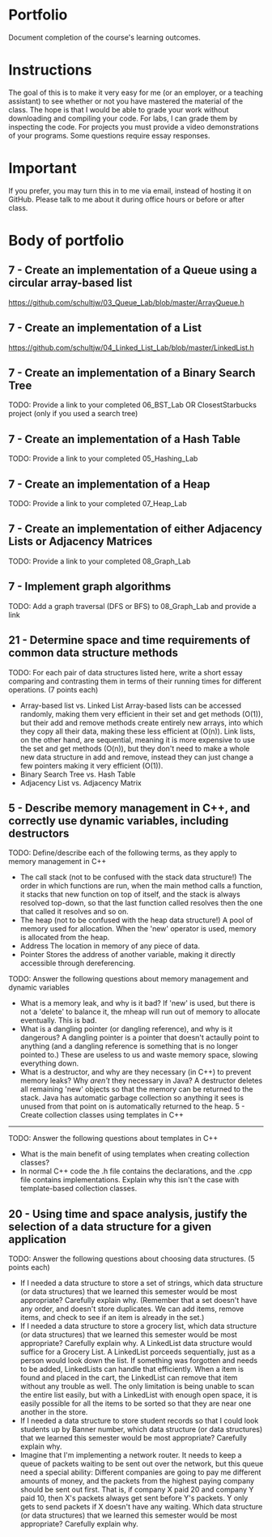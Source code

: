 Portfolio
=========
Document completion of the course's learning outcomes.

Instructions
====
The goal of this is to make it very easy for me (or an employer, or a teaching assistant) to see whether or not you have mastered the material of the class. The hope is that I would be able to grade your work without downloading and compiling your code. For labs, I can grade them by inspecting the code. For projects you must provide a video demonstrations of your programs. Some questions require essay responses.

Important
=========
If you prefer, you may turn this in to me via email, instead of hosting it on GitHub. Please talk to me about it during office hours or before or after class.

Body of portfolio
====

7 - Create an implementation of a Queue using a circular array-based list
----
https://github.com/schultjw/03_Queue_Lab/blob/master/ArrayQueue.h

7 - Create an implementation of a List
----
https://github.com/schultjw/04_Linked_List_Lab/blob/master/LinkedList.h

7 - Create an implementation of a Binary Search Tree
----
TODO: Provide a link to your completed 06_BST_Lab OR ClosestStarbucks project (only if you used a search tree)

7 - Create an implementation of a Hash Table
----
TODO: Provide a link to your completed 05_Hashing_Lab

7 - Create an implementation of a Heap
----
TODO: Provide a link to your completed 07_Heap_Lab

7 - Create an implementation of either Adjacency Lists or Adjacency Matrices
----
TODO: Provide a link to your completed 08_Graph_Lab

7 - Implement graph algorithms
----
TODO: Add a graph traversal (DFS or BFS) to 08_Graph_Lab and provide a link

21 - Determine space and time requirements of common data structure methods
-----
TODO: For each pair of data structures listed here, write a short essay comparing and contrasting them in terms of their running times for different operations. (7 points each)

* Array-based list vs. Linked List
	Array-based lists can be accessed randomly, making them very efficient in their set and get methods (O(1)), but their add and remove methods create entirely new arrays,
		into which they copy all their data, making these less efficient at (O(n)). Link lists, on the other hand, are sequential, 
		meaning it is more expensive to use the set and get methods (O(n)), but they don't need to make a whole new data structure in add and remove,
		instead they can just change a few pointers making it very efficient (O(1)).
* Binary Search Tree vs. Hash Table
* Adjacency List vs. Adjacency Matrix

5 - Describe memory management in C++, and correctly use dynamic variables, including destructors
----
TODO: Define/describe each of the following terms, as they apply to memory management in C++

* The call stack (not to be confused with the stack data structure!)
	The order in which functions are run, when the main method calls a function, it stacks that new function on top of itself,
	and the stack is always resolved top-down, so that the last function called resolves then the one that called it resolves and so on.
* The heap (not to be confused with the heap data structure!)
	A pool of memory used for allocation. When the 'new' operator is used, memory is allocated from the heap.
* Address
	The location in memory of any piece of data.
* Pointer
	Stores the address of another variable, making it directly accessible through dereferencing. 

TODO: Answer the following questions about memory management and dynamic variables

* What is a memory leak, and why is it bad?
	If 'new' is used, but there is not a 'delete' to balance it, the mheap will run out of memory to allocate eventually. This is bad.
* What is a dangling pointer (or dangling reference), and why is it dangerous?
	A dangling pointer is a pointer that doesn't actaully point to anything (and a dangling reference is something that is no longer pointed to.)
	These are useless to us and waste memory space, slowing everything down.
* What is a destructor, and why are they necessary (in C++) to prevent memory leaks? Why *aren't* they necessary in Java?
	A destructor deletes all remaining 'new' objects so that the memory can be returned to the stack.
	Java has automatic garbage collection so anything it sees is unused from that point on is automatically returned to the heap.
5 - Create collection classes using templates in C++
----
TODO: Answer the following questions about templates in C++

* What is the main benefit of using templates when creating collection classes?
* In normal C++ code the .h file contains the declarations, and the .cpp file contains implementations. Explain why this isn't the case with template-based collection classes.

20 - Using time and space analysis, justify the selection of a data structure for a given application
----
TODO: Answer the following questions about choosing data structures. (5 points each)

* If I needed a data structure to store a set of strings, which data structure (or data structures) that we learned this semester would be most appropriate? Carefully explain why. (Remember that a set doesn't have any order, and doesn't store duplicates. We can add items, remove items, and check to see if an item is already in the set.)
* If I needed a data structure to store a grocery list, which data structure (or data structures) that we learned this semester would be most appropriate? Carefully explain why.
	A LinkedList data structure would suffice for a Grocery List. A LinkedList porceeds sequentially, just as a person would look down the list.
	If something was forgotten and needs to be added, LinkedLists can handle that efficiently. When a item is found and placed in the cart, 
	the LinkedList can remove that item without any trouble as well. The only limitation is being unable to scan the entire list easily, but with a LinkedList with enough open space,
	it is easily possible for all the items to be sorted so that they are near one another in the store.
* If I needed a data structure to store student records so that I could look students up by Banner number, which data structure (or data structures) that we learned this semester would be most appropriate? Carefully explain why.
* Imagine that I'm implementing a network router. It needs to keep a queue of packets waiting to be sent out over the network, but this queue need a special ability: Different companies are going to pay me different amounts of money, and the packets from the highest paying company should be sent out first. That is, if company X paid 20 and company Y paid 10, then X's packets always get sent before Y's packets. Y only gets to send packets if X doesn't have any waiting. Which data structure (or data structures) that we learned this semester would be most appropriate? Carefully explain why.
